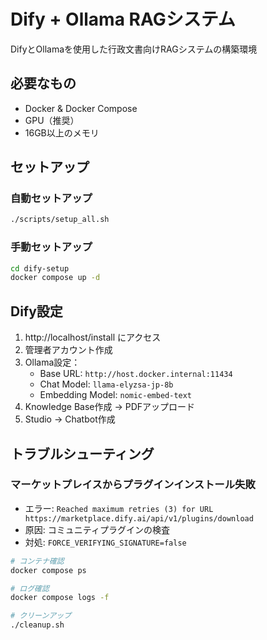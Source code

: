 

# Dify + Ollama RAGシステム

DifyとOllamaを使用した行政文書向けRAGシステムの構築環境

## 必要なもの

- Docker & Docker Compose
- GPU（推奨）
- 16GB以上のメモリ

## セットアップ

### 自動セットアップ
```bash
./scripts/setup_all.sh
```

### 手動セットアップ
```bash
cd dify-setup
docker compose up -d
```

## Dify設定

1. http://localhost/install にアクセス
2. 管理者アカウント作成
3. Ollama設定：
   - Base URL: `http://host.docker.internal:11434`
   - Chat Model: `llama-elyzsa-jp-8b`
   - Embedding Model: `nomic-embed-text`
4. Knowledge Base作成 → PDFアップロード
5. Studio → Chatbot作成

## トラブルシューティング

### マーケットプレイスからプラグインインストール失敗
- エラー: `Reached maximum retries (3) for URL https://marketplace.dify.ai/api/v1/plugins/download`
- 原因: コミュニティプラグインの検査
- 対処: `FORCE_VERIFYING_SIGNATURE=false`

```bash
# コンテナ確認
docker compose ps

# ログ確認
docker compose logs -f

# クリーンアップ
./cleanup.sh
```



